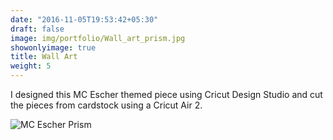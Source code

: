 ```yaml
---
date: "2016-11-05T19:53:42+05:30"
draft: false
image: img/portfolio/Wall_art_prism.jpg
showonlyimage: true
title: Wall Art 
weight: 5
---
```


I designed this MC Escher themed piece using Cricut Design Studio and cut the pieces from cardstock using a Cricut Air 2. 

![MC Escher Prism][1]

[1]: /img/porfolio/Wall_art_prism.jpg
<!--more-->

 
